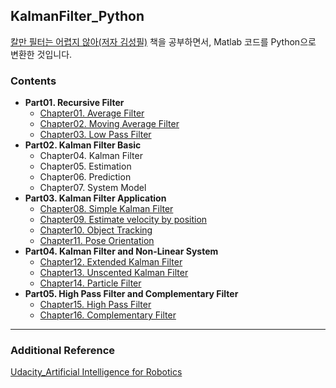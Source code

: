 ## KalmanFilter_Python
[칼만 필터는 어렵지 않아(저자 김성필)](https://www.hanbit.co.kr/store/books/look.php?p_code=B4956047798) 책을 공부하면서, Matlab 코드를 Python으로 변환한 것입니다.

### Contents
* **Part01. Recursive Filter**
  * [Chapter01. Average Filter](https://github.com/DonghunP/Book_KalmanFilter/blob/master/01_AvgFilter.py)
  * [Chapter02. Moving Average Filter](https://github.com/DonghunP/Book_KalmanFilter/blob/master/02_MovAvgFilter.py)
  * [Chapter03. Low Pass Filter](https://github.com/DonghunP/Book_KalmanFilter/blob/master/03_low_pass_filter.py)
* **Part02. Kalman Filter Basic**
  * Chapter04. Kalman Filter
  * Chapter05. Estimation
  * Chapter06. Prediction
  * Chapter07. System Model
* **Part03. Kalman Filter Application**
  * [Chapter08. Simple Kalman Filter](https://github.com/DonghunP/Book_KalmanFilter/blob/master/08_SimpleExample.py)
  * [Chapter09. Estimate velocity by position](https://github.com/DonghunP/Book_KalmanFilter/blob/master/09_IntKalman.py)
  * [Chapter10. Object Tracking](https://github.com/DonghunP/Book_KalmanFilter/blob/master/10_TackerKalman.py)
  * [Chapter11. Pose Orientation](https://github.com/DonghunP/Book_KalmanFilter/blob/master/11_EulerKalman.py)
* **Part04. Kalman Filter and Non-Linear System**
  * [Chapter12. Extended Kalman Filter](https://github.com/DonghunP/Book_KalmanFilter/blob/master/12_EulerEKF.py)
  * [Chapter13. Unscented Kalman Filter](https://github.com/DonghunP/Book_KalmanFilter/blob/master/13_EulerUKF.py)
  * [Chapter14. Particle Filter](https://github.com/DonghunP/Book_KalmanFilter/blob/master/14_RadarPF.py)
* **Part05. High Pass Filter and Complementary Filter**
  * [Chapter15. High Pass Filter]()
  * [Chapter16. Complementary Filter]()

---
### Additional Reference
[Udacity_Artificial Intelligence for Robotics](https://classroom.udacity.com/courses/cs373)
